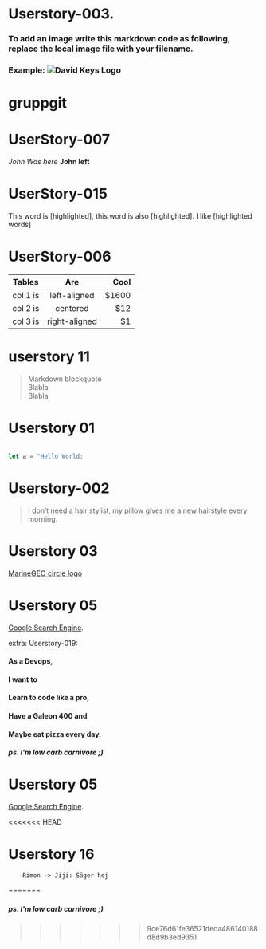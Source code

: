 



# Userstory-003.
### To add an image write this markdown code as following, replace the local image file with your filename.
### Example: ![David Keys Logo](DavidKeysLarge.jpg)
###



# gruppgit


# UserStory-007

*John Was here*
**John left**

# UserStory-015

This word is [highlighted], this word is also [highlighted]. I like [highlighted words]



# UserStory-006


| Tables   |      Are      |  Cool |
|----------|:-------------:|------:|
| col 1 is |  left-aligned | $1600 |
| col 2 is |    centered   |   $12 |
| col 3 is | right-aligned |    $1 |


# userstory 11
   > Markdown blockquote  
   > Blabla  
   > Blabla  


# Userstory 01

```js

let a = "Hello World;

```

# Userstory-002

>I don’t need a hair stylist, my pillow gives me a new hairstyle every morning.

# Userstory 03

[MarineGEO circle logo](/assets/img/MarineGEO_logo.png "MarineGEO logo") 

# Userstory 05

[Google Search Engine](https://www.google.se/).




extra: 
Userstory-019:
#### As a Devops,
#### I want to
#### Learn to code like a pro,
#### Have a Galeon 400 and
#### Maybe eat pizza every day.
##### ps. I'm low carb carnivore ;) 


# Userstory 05

[Google Search Engine](https://www.google.se/).

<<<<<<< HEAD
# Userstory 16

```sequence {theme= "simple"}
    Rimon -> Jiji: Säger hej 
```
=======

##### ps. I'm low carb carnivore ;)

>>>>>>> 9ce76d61fe36521deca486140188d8d9b3ed9351
